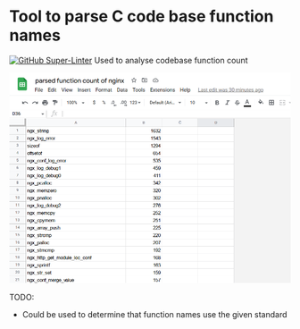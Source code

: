 # Tool to parse C code base function names
[![GitHub Super-Linter](https://github.com/oasdflkjo/parse-function-names/workflows/Lint%20Code%20Base/badge.svg)](https://github.com/marketplace/actions/super-linter)
Used to analyse codebase function count

<!---image --->
![image](screenshot.png)

TODO: 
- Could be used to determine that function names use the given standard

